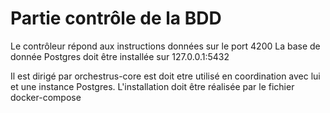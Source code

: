 # Partie contrôle de la BDD
Le contrôleur répond aux instructions données sur le port 4200
La base de donnée Postgres doit être installée sur 127.0.0.1:5432

Il est dirigé par orchestrus-core est doit etre utilisé en coordination avec lui et une instance Postgres.
L'installation doit être réalisée par le fichier docker-compose